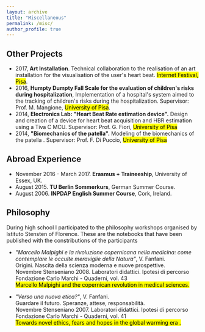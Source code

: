 ```yaml
---
layout: archive
title: "Miscellaneous"
permalink: /misc/
author_profile: true
---
```


## Other Projects

 * 2017, __Art Installation__. Technical collaboration to the realisation of an art installation for the visualisation of the user's heart beat. <mark>Internet Festival, Pisa</mark>.
 * 2016, __Humpty Dumpty Fall Scale for the evaluation of children's risks during hospitalization__, Implementation of a hospital's system aimed to the tracking of children's risks during the hospitalization. Supervisor: Prof. M. Mangione, <mark>University of Pisa</mark>.
 * 2014, __Electronics Lab: "Heart Beat Rate estimation device".__  Design and creation of a device for heart beat acquisition and HBR estimation using a Tiva C MCU. Supervisor: Prof. G. Fiori, <mark>University of Pisa</mark>
 * 2014, __"Biomechanics of the patella".__  Modeling of the biomechanics of the patella . Supervisor: Prof. F. Di Puccio, <mark>University of Pisa</mark>

## Abroad Experience

 * November 2016 - March 2017. __Erasmus + Traineeship__, University of Essex, UK. 
 * August 2015. __TU Berlin Sommerkurs__, German Summer Course.
 * August 2006. __INPDAP English Summer Course__, Cork, Ireland.

## Philosophy

During high school I participated to the philosophy workshops organised by Istituto Stensten of Florence. These are the notebooks that have been published with the constributions of the participants

 * _"Marcello Malpighi e la rivoluzione copernicana nella medicina: come contemplare le occulte meraviglie della Natura"_,  V. Fanfani.     
Origini. Nascita della scienza moderna e nuove prospettive.  
Novembre Stenseniano 2008. Laboratori didattici. Ipotesi di percorso  
Fondazione Carlo Marchi - Quaderni, vol. 43  
   <mark>Marcello Malpighi and the copernican revolution in medical sciences.</mark>
  
 * _"Verso una nuova etica?"_, V. Fanfani.    
Guardare il futuro. Speranze, attese, responsabilità.   
Novembre Stenseniano 2007. Laboratori didattici. Ipotesi di percorso    
Fondazione Carlo Marchi - Quaderni, vol. 41     
     <mark>Towards novel ethics, fears and hopes in the global warming era .</mark>

